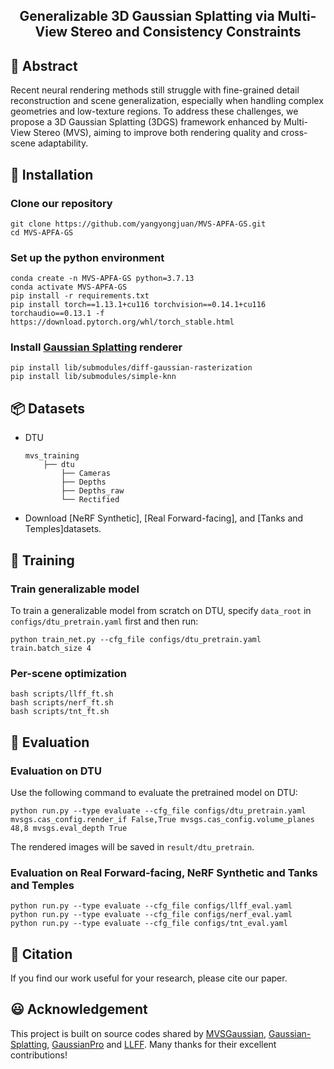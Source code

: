<h2 align="center" width="100%">
Generalizable 3D Gaussian Splatting via Multi-View Stereo and Consistency Constraints
</h2>

## 🌟 Abstract
Recent neural rendering methods still struggle with fine-grained detail reconstruction and scene generalization, 
especially when handling complex geometries and low-texture regions. To address these challenges, 
we propose a 3D Gaussian Splatting (3DGS) framework enhanced by Multi-View Stereo (MVS), 
aiming to improve both rendering quality and cross-scene adaptability. 

## 🔨 Installation
### Clone our repository

  ```
  git clone https://github.com/yangyongjuan/MVS-APFA-GS.git 
  cd MVS-APFA-GS
  ```

### Set up the python environment

  ```
  conda create -n MVS-APFA-GS python=3.7.13
  conda activate MVS-APFA-GS
  pip install -r requirements.txt
  pip install torch==1.13.1+cu116 torchvision==0.14.1+cu116 torchaudio==0.13.1 -f https://download.pytorch.org/whl/torch_stable.html
  ```

### Install [Gaussian Splatting](https://github.com/graphdeco-inria/gaussian-splatting) renderer
  ```
  pip install lib/submodules/diff-gaussian-rasterization
  pip install lib/submodules/simple-knn
  ```

## 📦 Datasets

+ DTU
  ```
  mvs_training
      ├── dtu                   
          ├── Cameras                
          ├── Depths   
          ├── Depths_raw
          └── Rectified
  ```

+ Download [NeRF Synthetic], [Real Forward-facing], and [Tanks and Temples]datasets.


## 🚂 Training
### Train generalizable model

  To train a generalizable model from scratch on DTU, specify ``data_root`` in ``configs/dtu_pretrain.yaml`` first and then run:
  ```
  python train_net.py --cfg_file configs/dtu_pretrain.yaml train.batch_size 4
  ```

### Per-scene optimization
   ```
  bash scripts/llff_ft.sh
  bash scripts/nerf_ft.sh
  bash scripts/tnt_ft.sh
  ```

## 🎯 Evaluation

### Evaluation on DTU

  Use the following command to evaluate the pretrained model on DTU:
  ```
  python run.py --type evaluate --cfg_file configs/dtu_pretrain.yaml mvsgs.cas_config.render_if False,True mvsgs.cas_config.volume_planes 48,8 mvsgs.eval_depth True
  ```
  The rendered images will be saved in ```result/dtu_pretrain```. 

### Evaluation on Real Forward-facing, NeRF Synthetic and Tanks and Temples

  ```
  python run.py --type evaluate --cfg_file configs/llff_eval.yaml
  python run.py --type evaluate --cfg_file configs/nerf_eval.yaml
  python run.py --type evaluate --cfg_file configs/tnt_eval.yaml
  ```


## 📝 Citation
If you find our work useful for your research, please cite our paper.


## 😃 Acknowledgement
This project is built on source codes shared by [MVSGaussian](https://github.com/TQTQliu/MVSGaussian), [Gaussian-Splatting](https://github.com/graphdeco-inria/gaussian-splatting), [GaussianPro](https://github.com/kcheng1021/GaussianPro) and [LLFF](https://github.com/Fyusion/LLFF). Many thanks for their excellent contributions!

